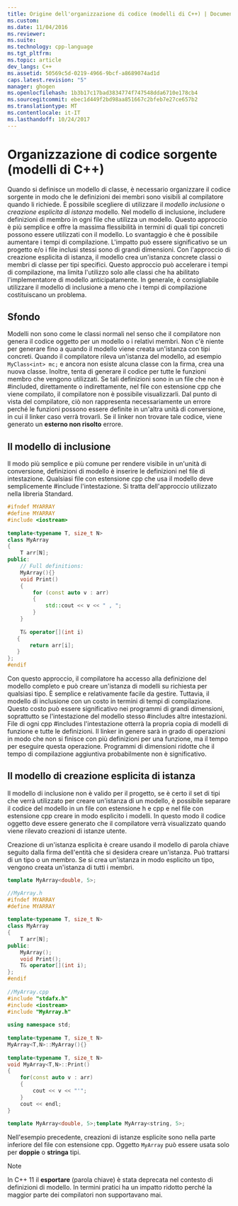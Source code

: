 ```yaml
---
title: Origine dell'organizzazione di codice (modelli di C++) | Documenti Microsoft
ms.custom: 
ms.date: 11/04/2016
ms.reviewer: 
ms.suite: 
ms.technology: cpp-language
ms.tgt_pltfrm: 
ms.topic: article
dev_langs: C++
ms.assetid: 50569c5d-0219-4966-9bcf-a8689074ad1d
caps.latest.revision: "5"
manager: ghogen
ms.openlocfilehash: 1b3b17c17bad3834774f747548dda6710e178cb4
ms.sourcegitcommit: ebec1d449f2bd98aa851667c2bfeb7e27ce657b2
ms.translationtype: MT
ms.contentlocale: it-IT
ms.lasthandoff: 10/24/2017
---
```

# <a name="source-code-organization-c-templates"></a>Organizzazione di codice sorgente (modelli di C++)

Quando si definisce un modello di classe, è necessario organizzare il codice sorgente in modo che le definizioni dei membri sono visibili al compilatore quando li richiede.   È possibile scegliere di utilizzare il *modello inclusione* o *creazione esplicita di istanza* modello. Nel modello di inclusione, includere definizioni di membro in ogni file che utilizza un modello. Questo approccio è più semplice e offre la massima flessibilità in termini di quali tipi concreti possono essere utilizzati con il modello. Lo svantaggio è che è possibile aumentare i tempi di compilazione. L'impatto può essere significativo se un progetto e/o i file inclusi stessi sono di grandi dimensioni. Con l'approccio di creazione esplicita di istanza, il modello crea un'istanza concrete classi o membri di classe per tipi specifici.  Questo approccio può accelerare i tempi di compilazione, ma limita l'utilizzo solo alle classi che ha abilitato l'implementatore di modello anticipatamente. In generale, è consigliabile utilizzare il modello di inclusione a meno che i tempi di compilazione costituiscano un problema.  
  
## <a name="background"></a>Sfondo

 Modelli non sono come le classi normali nel senso che il compilatore non genera il codice oggetto per un modello o i relativi membri. Non c'è niente per generare fino a quando il modello viene creata un'istanza con tipi concreti. Quando il compilatore rileva un'istanza del modello, ad esempio `MyClass<int> mc;` e ancora non esiste alcuna classe con la firma, crea una nuova classe. Inoltre, tenta di generare il codice per tutte le funzioni membro che vengono utilizzati. Se tali definizioni sono in un file che non è #included, direttamente o indirettamente, nel file con estensione cpp che viene compilato, il compilatore non è possibile visualizzarli.  Dal punto di vista del compilatore, ciò non rappresenta necessariamente un errore perché le funzioni possono essere definite in un'altra unità di conversione, in cui il linker caso verrà trovarli.  Se il linker non trovare tale codice, viene generato un **esterno non risolto** errore.  

## <a name="the-inclusion-model"></a>Il modello di inclusione

 Il modo più semplice e più comune per rendere visibile in un'unità di conversione, definizioni di modello è inserire le definizioni nel file di intestazione.  Qualsiasi file con estensione cpp che usa il modello deve semplicemente #include l'intestazione. Si tratta dell'approccio utilizzato nella libreria Standard.  
  
```cpp
#ifndef MYARRAY  
#define MYARRAY  
#include <iostream>  
  
template<typename T, size_t N>  
class MyArray  
{  
    T arr[N];  
public:  
    // Full definitions:  
    MyArray(){}  
    void Print()  
    {  
        for (const auto v : arr)  
        {  
            std::cout << v << " , ";  
        }  
    }  
  
    T& operator[](int i)  
   {  
       return arr[i];  
   }   
};  
#endif  
```  
  
 Con questo approccio, il compilatore ha accesso alla definizione del modello completo e può creare un'istanza di modelli su richiesta per qualsiasi tipo. È semplice e relativamente facile da gestire. Tuttavia, il modello di inclusione con un costo in termini di tempi di compilazione.   Questo costo può essere significativo nei programmi di grandi dimensioni, soprattutto se l'intestazione del modello stesso #includes altre intestazioni. File di ogni cpp #includes l'intestazione otterrà la propria copia di modelli di funzione e tutte le definizioni. Il linker in genere sarà in grado di operazioni in modo che non si finisce con più definizioni per una funzione, ma il tempo per eseguire questa operazione. Programmi di dimensioni ridotte che il tempo di compilazione aggiuntiva probabilmente non è significativo.  
  
## <a name="the-explicit-instantiation-model"></a>Il modello di creazione esplicita di istanza

 Il modello di inclusione non è valido per il progetto, se è certo il set di tipi che verrà utilizzato per creare un'istanza di un modello, è possibile separare il codice del modello in un file con estensione h e cpp e nel file con estensione cpp creare in modo esplicito i modelli. In questo modo il codice oggetto deve essere generato che il compilatore verrà visualizzato quando viene rilevato creazioni di istanze utente.  
  
 Creazione di un'istanza esplicita è creare usando il modello di parola chiave seguito dalla firma dell'entità che si desidera creare un'istanza. Può trattarsi di un tipo o un membro. Se si crea un'istanza in modo esplicito un tipo, vengono creata un'istanza di tutti i membri.  
  
```cpp
template MyArray<double, 5>;  
```  
  
```cpp
//MyArray.h  
#ifndef MYARRAY  
#define MYARRAY  
  
template<typename T, size_t N>  
class MyArray  
{  
    T arr[N];  
public:  
    MyArray();  
    void Print();  
    T& operator[](int i);  
};  
#endif  
  
//MyArray.cpp  
#include "stdafx.h"  
#include <iostream>  
#include "MyArray.h"  
  
using namespace std;  
  
template<typename T, size_t N>  
MyArray<T,N>::MyArray(){}  
  
template<typename T, size_t N>  
void MyArray<T,N>::Print()  
{  
    for(const auto v : arr)  
    {  
        cout << v << "'";  
    }  
    cout << endl;  
}  
  
template MyArray<double, 5>;template MyArray<string, 5>;  
```  
  
 Nell'esempio precedente, creazioni di istanze esplicite sono nella parte inferiore del file con estensione cpp. Oggetto `MyArray` può essere usata solo per **doppie** o **stringa** tipi.  
  
> [!NOTE]
>  In C++ 11 il **esportare** (parola chiave) è stata deprecata nel contesto di definizioni di modello. In termini pratici ha un impatto ridotto perché la maggior parte dei compilatori non supportavano mai.
